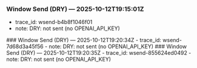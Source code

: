 ### Window Send (DRY) — 2025-10-12T19:15:01Z
- trace_id: wsend-b4b8f1046f01
- note: DRY: not sent (no OPENAI_API_KEY)

<bundle snapshot omitted>
### Window Send (DRY) — 2025-10-12T19:20:34Z
- trace_id: wsend-7d68d3a45f56
- note: DRY: not sent (no OPENAI_API_KEY)

<bundle snapshot omitted>
### Window Send (DRY) — 2025-10-12T19:20:35Z
- trace_id: wsend-855624ed0492
- note: DRY: not sent (no OPENAI_API_KEY)

<bundle snapshot omitted>

